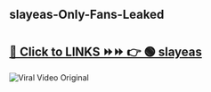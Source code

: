 
 ## slayeas-Only-Fans-Leaked

# <h2><a href="https://clipsfans.com/slayeas&ref=git">🔗 Click to LINKS ⏩⏩ 👉 🟢 slayeas </a></h2>

<a href="https://clipsfans.com/slayeas&ref=git" rel="nofollow" data-target="animated-image.originalLink"><img src="https://i.ibb.co.com/xMMVF88/686577567.gif" alt="Viral Video Original" style="max-width: 100%; display: inline-block;" data-target="animated-image.originalImage"></a>
